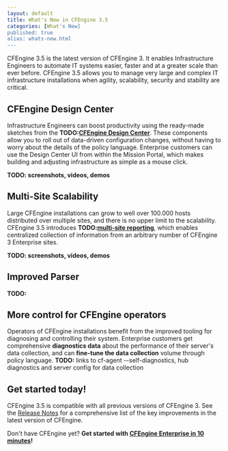 ```yaml
---
layout: default
title: What's New in CFEngine 3.5 
categories: [What's New]
published: true
alias: whats-new.html
---
```


CFEngine 3.5 is the latest version of CFEngine 3. It enables Infrastructure
Engineers to automate IT systems easier, faster and at a greater
scale than ever before. CFEngine 3.5 allows you to manage very large and 
complex IT infrastructure installations when agility, scalability, security 
and stability are critical.

## CFEngine Design Center

Infrastructure Engineers can boost productivity using the ready-made sketches
from the **TODO:[CFEngine Design Center](manuals-design-center.html)**. These components
allow you to roll out of data-driven configuration changes, without having to
worry about the details of the policy language. Enterprise customers can
use the Design Center UI from within the Mission Portal, which makes building
and adjusting infrastructure as simple as a mouse click.

**TODO: screenshots, videos, demos**

## Multi-Site Scalability

Large CFEngine installations can grow to well over 100.000 hosts distributed
over multiple sites, and there is no upper limit to the scalability. CFEngine
3.5 introduces **TODO:[multi-site reporting](manuals-multi-site-reporting.html)**,
which enables centralized collection of information from an arbitrary number
of CFEngine 3 Enterprise sites.

**TODO: screenshots, videos, demos**

## Improved Parser

**TODO:**

## More control for CFEngine operators

Operators of CFEngine installations benefit from the improved tooling for
diagnosing and controlling their system. Enterprise customers get comprehensive
**diagnostics data** about the performance of their server's data collection,
and can **fine-tune the data collection** volume through policy language.
**TODO:** links to cf-agent --self-diagnostics, hub diagnostics and server config
for data collection

## Get started today!

CFEngine 3.5 is compatible with all previous versions of CFEngine 3. See the
[Release Notes](whats-new-release-notes.html) for a comprehensive list
of the key improvements in the latest version of CFEngine.

Don't have CFEngine yet?
**Get started with [CFEngine Enterprise in 10 minutes](https://cfengine.com/enterprise-getting-started)!**
